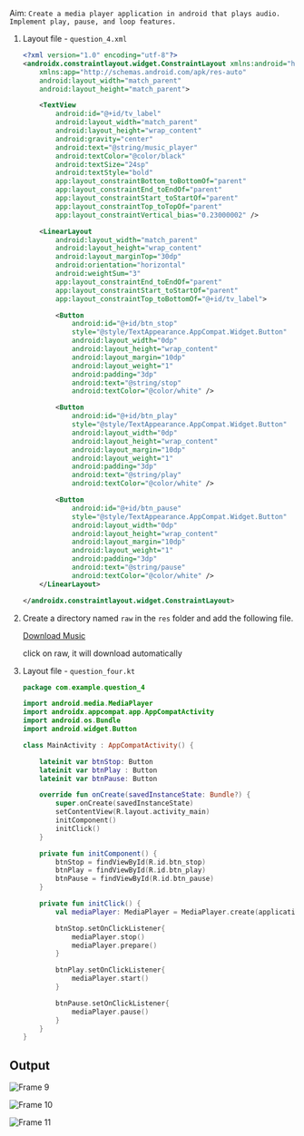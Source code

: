 Aim: ```Create a media player application in android that plays audio. Implement play, pause, and loop features.```

1. Layout file - `question_4.xml`
    
    ```xml
    <?xml version="1.0" encoding="utf-8"?>
    <androidx.constraintlayout.widget.ConstraintLayout xmlns:android="http://schemas.android.com/apk/res/android"
        xmlns:app="http://schemas.android.com/apk/res-auto"
        android:layout_width="match_parent"
        android:layout_height="match_parent">

        <TextView
            android:id="@+id/tv_label"
            android:layout_width="match_parent"
            android:layout_height="wrap_content"
            android:gravity="center"
            android:text="@string/music_player"
            android:textColor="@color/black"
            android:textSize="24sp"
            android:textStyle="bold"
            app:layout_constraintBottom_toBottomOf="parent"
            app:layout_constraintEnd_toEndOf="parent"
            app:layout_constraintStart_toStartOf="parent"
            app:layout_constraintTop_toTopOf="parent"
            app:layout_constraintVertical_bias="0.23000002" />

        <LinearLayout
            android:layout_width="match_parent"
            android:layout_height="wrap_content"
            android:layout_marginTop="30dp"
            android:orientation="horizontal"
            android:weightSum="3"
            app:layout_constraintEnd_toEndOf="parent"
            app:layout_constraintStart_toStartOf="parent"
            app:layout_constraintTop_toBottomOf="@+id/tv_label">

            <Button
                android:id="@+id/btn_stop"
                style="@style/TextAppearance.AppCompat.Widget.Button"
                android:layout_width="0dp"
                android:layout_height="wrap_content"
                android:layout_margin="10dp"
                android:layout_weight="1"
                android:padding="3dp"
                android:text="@string/stop"
                android:textColor="@color/white" />

            <Button
                android:id="@+id/btn_play"
                style="@style/TextAppearance.AppCompat.Widget.Button"
                android:layout_width="0dp"
                android:layout_height="wrap_content"
                android:layout_margin="10dp"
                android:layout_weight="1"
                android:padding="3dp"
                android:text="@string/play"
                android:textColor="@color/white" />

            <Button
                android:id="@+id/btn_pause"
                style="@style/TextAppearance.AppCompat.Widget.Button"
                android:layout_width="0dp"
                android:layout_height="wrap_content"
                android:layout_margin="10dp"
                android:layout_weight="1"
                android:padding="3dp"
                android:text="@string/pause"
                android:textColor="@color/white" />
        </LinearLayout>

    </androidx.constraintlayout.widget.ConstraintLayout>
    ```


3. Create a directory named `raw` in the `res` folder and add the following file.


    <a href="https://github.com/Mohammedvaraliya/AAD-practicals/blob/master/Android%20Application%20Development/Question_4/app/src/main/res/raw/animals_matrin_garrix.mp3">Download Music</a>

    click on raw, it will download automatically


4. Layout file - `question_four.kt`
    
    ```kotlin
    package com.example.question_4

    import android.media.MediaPlayer
    import androidx.appcompat.app.AppCompatActivity
    import android.os.Bundle
    import android.widget.Button

    class MainActivity : AppCompatActivity() {

        lateinit var btnStop: Button
        lateinit var btnPlay : Button
        lateinit var btnPause: Button

        override fun onCreate(savedInstanceState: Bundle?) {
            super.onCreate(savedInstanceState)
            setContentView(R.layout.activity_main)
            initComponent()
            initClick()
        }

        private fun initComponent() {
            btnStop = findViewById(R.id.btn_stop)
            btnPlay = findViewById(R.id.btn_play)
            btnPause = findViewById(R.id.btn_pause)
        }

        private fun initClick() {
            val mediaPlayer: MediaPlayer = MediaPlayer.create(applicationContext, R.raw.Animals_matrin_garrix)

            btnStop.setOnClickListener{
                mediaPlayer.stop()
                mediaPlayer.prepare()
            }

            btnPlay.setOnClickListener{
                mediaPlayer.start()
            }

            btnPause.setOnClickListener{
                mediaPlayer.pause()
            }
        }
    }
    ```
    

## Output


![Frame 9](https://user-images.githubusercontent.com/95087498/223484494-4ec3529a-bdd5-4ec5-a747-fd604d8d68ad.png)

![Frame 10](https://user-images.githubusercontent.com/95087498/223484520-327f32e4-0ca5-469e-8cea-b404901cbdc6.png)

![Frame 11](https://user-images.githubusercontent.com/95087498/223484575-3a7356e9-6fba-4a39-a264-1c4d8f05ce02.png)



